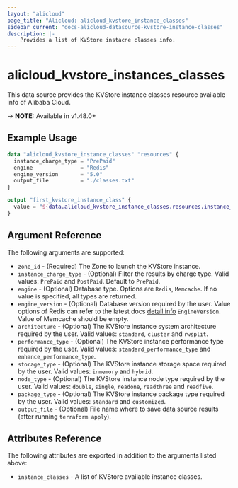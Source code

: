 ```yaml
---
layout: "alicloud"
page_title: "Alicloud: alicloud_kvstore_instance_classes"
sidebar_current: "docs-alicloud-datasource-kvstore-instance-classes"
description: |-
    Provides a list of KVStore instacne classes info.
---
```


# alicloud\_kvstore\_instances\_classes

This data source provides the KVStore instance classes resource available info of Alibaba Cloud.

-> **NOTE:** Available in v1.48.0+

## Example Usage

```tf
data "alicloud_kvstore_instance_classes" "resources" {
  instance_charge_type = "PrePaid"
  engine               = "Redis"
  engine_version       = "5.0"
  output_file          = "./classes.txt"
}

output "first_kvstore_instance_class" {
  value = "${data.alicloud_kvstore_instance_classes.resources.instance_classes}"
}
```

## Argument Reference

The following arguments are supported:

* `zone_id` - (Required) The Zone to launch the KVStore instance.
* `instance_charge_type` - (Optional) Filter the results by charge type. Valid values: `PrePaid` and `PostPaid`. Default to `PrePaid`.
* `engine` - (Optional) Database type. Options are `Redis`, `Memcache`. If no value is specified, all types are returned.
* `engine_version` - (Optional) Database version required by the user. Value options of Redis can refer to the latest docs [detail info](https://www.alibabacloud.com/help/doc-detail/60873.htm) `EngineVersion`. Value of Memcache should be empty.
* `architecture` - (Optional) The KVStore instance system architecture required by the user. Valid values: `standard`, `cluster` and `rwsplit`.
* `performance_type` - (Optional) The KVStore instance performance type required by the user. Valid values: `standard_performance_type` and `enhance_performance_type`.
* `storage_type` - (Optional) The KVStore instance storage space required by the user. Valid values: `inmemory` and `hybrid`.
* `node_type` - (Optional) The KVStore instance node type required by the user. Valid values: `double`, `single`, `readone`, `readthree` and `readfive`.
* `package_type` - (Optional) The KVStore instance package type required by the user. Valid values: `standard` and `customized`.
* `output_file` - (Optional) File name where to save data source results (after running `terraform apply`).

## Attributes Reference

The following attributes are exported in addition to the arguments listed above:

* `instance_classes` - A list of KVStore available instance classes.
    